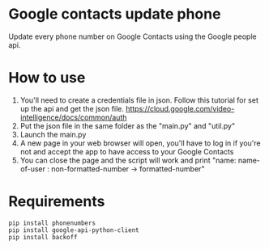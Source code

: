 # Google contacts update phone

Update every phone number on Google Contacts using the Google people api.

# How to use

1. You'll need to create a credentials file in json. Follow this tutorial for set up the api and get the json file. https://cloud.google.com/video-intelligence/docs/common/auth
2. Put the json file in the same folder as the "main.py" and "util.py"
3. Launch the main.py
4. A new page in your web browser will open, you'll have to log in if you're not and accept the app to have access to your Google Contacts
5. You can close the page and the script will work and print "name: name-of-user : non-formatted-number -> formatted-number"

# Requirements

```
pip install phonenumbers
pip install google-api-python-client
pip install backoff
```